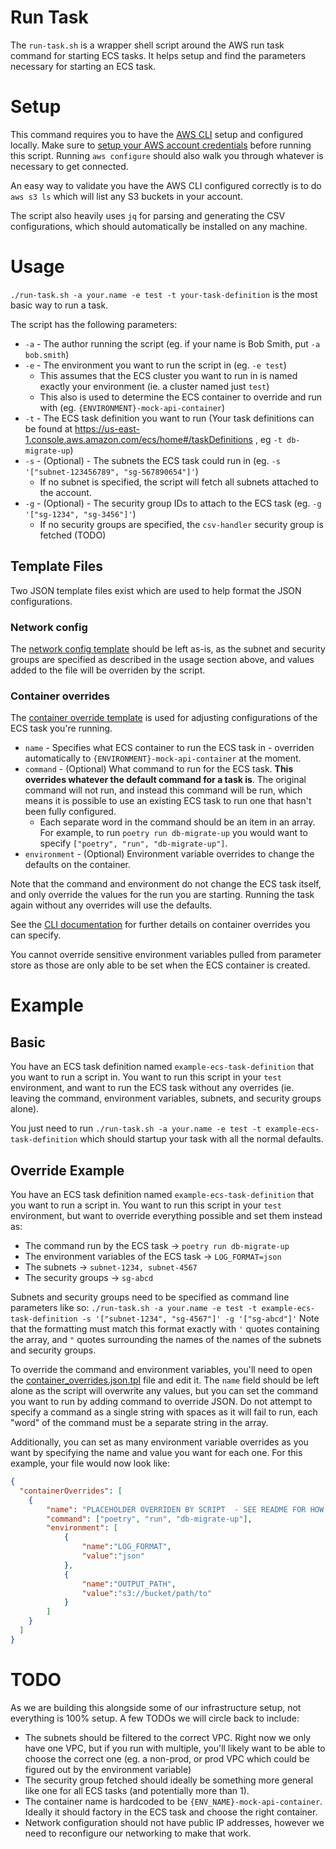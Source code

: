 # Run Task
The `run-task.sh` is a wrapper shell script around the AWS run task command for starting ECS tasks. It helps setup and find the parameters necessary for starting an ECS task.

# Setup
This command requires you to have the [AWS CLI](https://aws.amazon.com/cli/) setup and configured locally. Make sure to [setup your AWS account credentials](https://docs.aws.amazon.com/cli/latest/userguide/cli-configure-quickstart.html) before running this script. Running `aws configure` should also walk you through whatever is necessary to get connected.

An easy way to validate you have the AWS CLI configured correctly is to do `aws s3 ls` which will list any S3 buckets in your account.

The script also heavily uses `jq` for parsing and generating the CSV configurations, which should automatically be installed on any machine.

# Usage

`./run-task.sh -a your.name -e test -t your-task-definition` is the most basic way to run a task.

The script has the following parameters:
* `-a` - The author running the script (eg. if your name is Bob Smith, put `-a bob.smith`)
* `-e` - The environment you want to run the script in (eg. `-e test`)
    * This assumes that the ECS cluster you want to run in is named exactly your environment (ie. a cluster named just `test`)
    * This also is used to determine the ECS container to override and run with (eg. `{ENVIRONMENT}-mock-api-container`)
* `-t` - The ECS task definition you want to run (Your task definitions can be found at https://us-east-1.console.aws.amazon.com/ecs/home#/taskDefinitions , eg `-t db-migrate-up`)
* `-s` - (Optional) - The subnets the ECS task could run in (eg. `-s '["subnet-123456789", "sg-567890654"]'`)
    * If no subnet is specified, the script will fetch all subnets attached to the account.
* `-g` - (Optional) - The security group IDs to attach to the ECS task (eg. `-g '["sg-1234", "sg-3456"]'`)
    * If no security groups are specified, the `csv-handler` security group is fetched (TODO)

## Template Files
Two JSON template files exist which are used to help format the JSON configurations.

### Network config
The [network config template](./network_config.json.tpl) should be left as-is, as the subnet and security groups are specified as described in the usage section above, and values added to the file will be overriden by the script.

### Container overrides
The [container override template](./container_overrides.json.tpl) is used for adjusting configurations of the ECS task you're running.

* `name` - Specifies what ECS container to run the ECS task in - overriden automatically to `{ENVIRONMENT}-mock-api-container` at the moment.
* `command` - (Optional) What command to run for the ECS task. **This overrides whatever the default command for a task is**. The original command will not run, and instead this command will be run, which means it is possible to use an existing ECS task to run one that hasn't been fully configured.
    * Each separate word in the command should be an item in an array. For example, to run `poetry run db-migrate-up` you would want to specify `["poetry", "run", "db-migrate-up"]`.
* `environment` - (Optional) Environment variable overrides to change the defaults on the container.

Note that the command and environment do not change the ECS task itself, and only override the values for the run you are starting. Running the task again without any overrides will use the defaults.

See the [CLI documentation](https://awscli.amazonaws.com/v2/documentation/api/latest/reference/ecs/run-task.html) for further details on container overrides you can specify.

You cannot override sensitive environment variables pulled from parameter store as those are only able to be set when the ECS container is created.
# Example

## Basic
You have an ECS task definition named `example-ecs-task-definition` that you want to run a script in. You want to run this script in your `test` environment, and want to run the ECS task without any overrides (ie. leaving the command, environment variables, subnets, and security groups alone).

You just need to run `./run-task.sh -a your.name -e test -t example-ecs-task-definition` which should startup your task with all the normal defaults.

## Override Example
You have an ECS task definition named `example-ecs-task-definition` that you want to run a script in. You want to run this script in your `test` environment, but want to override everything possible and set them instead as:
* The command run by the ECS task -> `poetry run db-migrate-up`
* The environment variables of the ECS task -> `LOG_FORMAT=json`
* The subnets -> `subnet-1234, subnet-4567`
* The security groups -> `sg-abcd`

Subnets and security groups need to be specified as command line parameters like so:
`./run-task.sh -a your.name -e test -t example-ecs-task-definition -s '["subnet-1234", "sg-4567"]' -g '["sg-abcd"]'`
Note that the formatting must match this format exactly with `'` quotes containing the array, and `"` quotes surrounding the names of the names of the subnets and security groups.

To override the command and environment variables, you'll need to open the [container_overrides.json.tpl](./container_overrides.json.tpl) file and edit it. The `name` field should be left alone as the script will overwrite any values, but you can set the command you want to run by adding command to override JSON. Do not attempt to specify a command as a single string with spaces as it will fail to run, each "word" of the command must be a separate string in the array.

Additionally, you can set as many environment variable overrides as you want by specifying the name and value you want for each one. For this example, your file would now look like:

```json
{
  "containerOverrides": [
    {
        "name": "PLACEHOLDER OVERRIDEN BY SCRIPT  - SEE README FOR HOW THIS GETS SET",
        "command": ["poetry", "run", "db-migrate-up"],
        "environment": [
            {
                "name":"LOG_FORMAT",
                "value":"json"
            },
            {
                "name":"OUTPUT_PATH",
                "value":"s3://bucket/path/to"
            }
        ]
    }
  ]
}
```

# TODO
As we are building this alongside some of our infrastructure setup, not everything is 100% setup. A few TODOs we will circle back to include:
* The subnets should be filtered to the correct VPC. Right now we only have one VPC, but if you run with multiple, you'll likely want to be able to choose the correct one (eg. a non-prod, or prod VPC which could be figured out by the environment variable)
* The security group fetched should ideally be something more general like one for all ECS tasks (and potentially more than 1).
* The container name is hardcoded to be `{ENV_NAME}-mock-api-container`. Ideally it should factory in the ECS task and choose the right container.
* Network configuration should not have public IP addresses, however we need to reconfigure our networking to make that work.